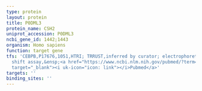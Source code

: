 ```yaml
---
type: protein
layout: protein
title: P0DML3
protein_name: CSH2
uniprot_accession: P0DML3
ncbi_gene_id: 1442;1443
organism: Homo sapiens
function: target gene
tfs: 'CEBPB,P17676,1051,HTRI; TRRUST,inferred by curator; electrophoretic mobility
  shift assay,&ensp;<a href="https://www.ncbi.nlm.nih.gov/pubmed/?term=10855690%5Buid%5D"
  target="_blank"><i uk-icon="icon: link"></i>Pubmed</a>'
targets: ''
binding_sites: ''
---
```

